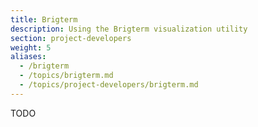 ```yaml
---
title: Brigterm
description: Using the Brigterm visualization utility
section: project-developers
weight: 5
aliases:
  - /brigterm
  - /topics/brigterm.md
  - /topics/project-developers/brigterm.md
---
```


TODO
